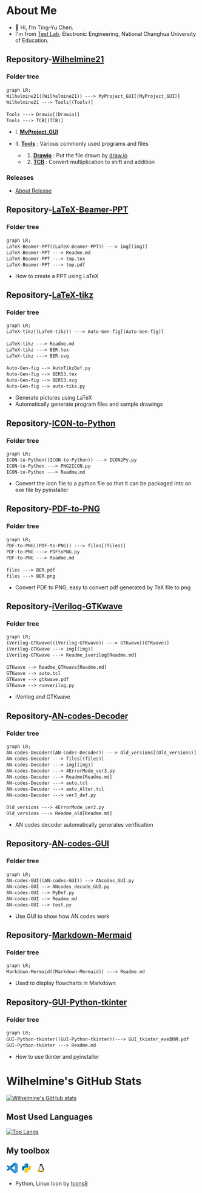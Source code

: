 # About Me
- 👋 Hi, I’m Ting-Yu Chen.
- I'm from [Test Lab](http://testlab.ncue.edu.tw/tch/), Electronic Engineering, National Changhua University of Education.

## Repository-[Wilhelmine21](https://github.com/Wilhelmine21/Wilhelmine21)
### Folder tree
```mermaid
graph LR;
Wilhelmine21((Wilhelmine21)) ---> MyProject_GUI[(MyProject_GUI)]
Wilhelmine21 ---> Tools[(Tools)]

Tools ---> Drawio[(Drawio)]
Tools ---> TCB[(TCB)]
```
* I.   **[MyProject_GUI](https://github.com/Wilhelmine21/Wilhelmine21/tree/main/MyProject_GUI "MyProject_GUI")**

* II.   **[Tools](https://github.com/Wilhelmine21/Wilhelmine21/tree/main/Tools "Tools")** : Various commonly used programs and files
	* 1. **[Drawio](https://github.com/Wilhelmine21/Wilhelmine21/tree/main/Tools/Drawio "Drawio")** : Put the file drawn by [draw.io](https://app.diagrams.net/)
			
	* 2. **[TCB](https://github.com/Wilhelmine21/Wilhelmine21/tree/main/Tools/TCB "TCB")** : Convert multiplication to shift and addition
### Releases
* [About Release](https://github.com/Wilhelmine21/Wilhelmine21/blob/main/MyProject_GUI/Releases(GUI).md#releases)

##  Repository-[LaTeX-Beamer-PPT](https://github.com/Wilhelmine21/LaTeX-Beamer-PPT)
### Folder tree
```mermaid
graph LR;
LaTeX-Beamer-PPT((LaTeX-Beamer-PPT)) ---> img[(img)]
LaTeX-Beamer-PPT ---> Readme.md
LaTeX-Beamer-PPT ---> tmp.tex
LaTeX-Beamer-PPT ---> tmp.pdf
```
* How to create a PPT using LaTeX

##  Repository-[LaTeX-tikz](https://github.com/Wilhelmine21/LaTeX-tikz)
### Folder tree
```mermaid
graph LR;
LaTeX-tikz((LaTeX-tikz)) ---> Auto-Gen-fig[(Auto-Gen-fig)]

LaTeX-tikz ---> Readme.md
LaTeX-tikz ---> BER.tex
LaTeX-tikz ---> BER.svg

Auto-Gen-fig --> AutoTikzDef.py
Auto-Gen-fig --> BER53.tex
Auto-Gen-fig --> BER53.svg
Auto-Gen-fig --> auto-tikz.py
```
* Generate pictures using LaTeX
* Automatically generate program files and sample drawings

##  Repository-[ICON-to-Python](https://github.com/Wilhelmine21/ICON-to-Python)
### Folder tree
```mermaid
graph LR;
ICON-to-Python((ICON-to-Python)) ---> ICON2Py.py
ICON-to-Python ---> PNG2ICON.py
ICON-to-Python ---> Readme.md
```
* Convert the icon file to a python file so that it can be packaged into an exe file by pyinstaller

##  Repository-[PDF-to-PNG](https://github.com/Wilhelmine21/PDF-to-PNG)
### Folder tree
```mermaid
graph LR;
PDF-to-PNG((PDF-to-PNG)) ---> files[(files)]
PDF-to-PNG ---> PDFtoPNG.py
PDF-to-PNG ---> Readme.md

files ---> BER.pdf
files ---> BER.png
```
* Convert PDF to PNG, easy to convert pdf generated by TeX file to png

##  Repository-[iVerilog-GTKwave](https://github.com/Wilhelmine21/iVerilog-GTKwave)
### Folder tree
```mermaid
graph LR;
iVerilog-GTKwave((iVerilog-GTKwave)) ---> GTKwave[(GTKwave)]
iVerilog-GTKwave ---> img[(img)]
iVerilog-GTKwave ---> Readme_iverilog[Readme.md]

GTKwave --> Readme_GTKwave[Readme.md]
GTKwave --> auto.tcl
GTKwave --> gtkwave.pdf
GTKwave --> runverilog.py
```
* iVerilog and GTKwave

##  Repository-[AN-codes-Decoder](https://github.com/Wilhelmine21/AN-codes-Decoder)
### Folder tree
```mermaid
graph LR;
AN-codes-Decoder((AN-codes-Decoder)) ---> Old_versions[(Old_versions)]
AN-codes-Decoder ---> files[(files)]
AN-codes-Decoder ---> img[(img)]
AN-codes-Decoder ---> 4ErrorMode_ver3.py
AN-codes-Decoder ---> Readme[Readme.md]
AN-codes-Decoder ---> auto.tcl
AN-codes-Decoder ---> auto_Alter.tcl
AN-codes-Decoder ---> ver3_def.py

Old_versions ---> 4ErrorMode_ver2.py
Old_versions ---> Readme_old[Readme.md]
```
* AN codes decoder automatically generates verification

##  Repository-[AN-codes-GUI](https://github.com/Wilhelmine21/AN-codes-GUI)
### Folder tree
```mermaid
graph LR;
AN-codes-GUI((AN-codes-GUI)) --> ANcodes_GUI.py
AN-codes-GUI --> ANcodes_decode_GUI.py
AN-codes-GUI --> MyDef.py
AN-codes-GUI --> Readme.md
AN-codes-GUI --> test.py
```
* Use GUI to show how AN codes work

##  Repository-[Markdown-Mermaid](https://github.com/Wilhelmine21/Markdown-Mermaid)
### Folder tree
```mermaid
graph LR;
Markdown-Mermaid((Markdown-Mermaid)) ---> Readme.md
```
* Used to display flowcharts in Markdown

##  Repository-[GUI-Python-tkinter](https://github.com/Wilhelmine21/GUI-Python-tkinter)
### Folder tree
```mermaid
graph LR;
GUI-Python-tkinter((GUI-Python-tkinter))---> GUI_tkinter_exe說明.pdf
GUI-Python-tkinter ---> Readme.md
```
* How to use tkinter and pyinstaller

# Wilhelmine's GitHub Stats
[![Wilhelmine's GitHub stats](https://github-readme-stats.vercel.app/api?username=Wilhelmine21&theme=merko)](https://github.com/Wilhelmine21/github-readme-stats&theme=merko)
## Most Used Languages
[![Top Langs](https://github-readme-stats.vercel.app/api/top-langs/?username=Wilhelmine21&layout=compact&theme=highcontrast)](https://github.com/Wilhelmine21/github-readme-stats&theme=highcontrast)
## My toolbox 
[<img  src="https://raw.githubusercontent.com/devicons/devicon/1119b9f84c0290e0f0b38982099a2bd027a48bf1/icons/vscode/vscode-original.svg" alt="VSCode" width="30" height="30"/>](https://code.visualstudio.com/) &nbsp;[<img  src="./Tools/img/icons8-python.gif" alt="Python" width="30" height="30"/>](https://www.python.org/) &nbsp;[<img  src="./Tools/img/icons8-linux-48.png" alt="Linux" width="30" height="30"/>](https://icons8.com/icons/set/linux)
* Python, Linux Icon by [Icons8](https://icons8.com/)